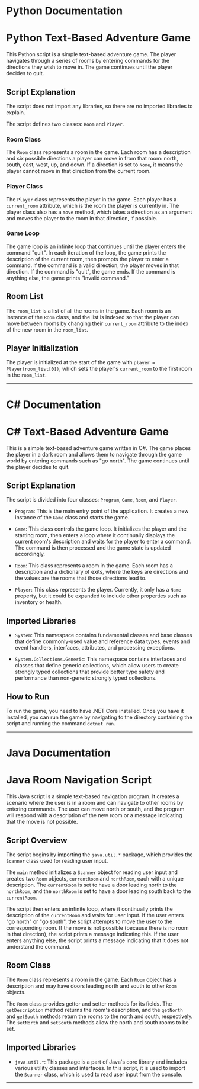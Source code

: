 # Python Documentation

# Python Text-Based Adventure Game

This Python script is a simple text-based adventure game. The player navigates through a series of rooms by entering commands for the directions they wish to move in. The game continues until the player decides to quit.

## Script Explanation

The script does not import any libraries, so there are no imported libraries to explain.

The script defines two classes: `Room` and `Player`.

### Room Class

The `Room` class represents a room in the game. Each room has a description and six possible directions a player can move in from that room: north, south, east, west, up, and down. If a direction is set to `None`, it means the player cannot move in that direction from the current room.

### Player Class

The `Player` class represents the player in the game. Each player has a `current_room` attribute, which is the room the player is currently in. The player class also has a `move` method, which takes a direction as an argument and moves the player to the room in that direction, if possible.

### Game Loop

The game loop is an infinite loop that continues until the player enters the command "quit". In each iteration of the loop, the game prints the description of the current room, then prompts the player to enter a command. If the command is a valid direction, the player moves in that direction. If the command is "quit", the game ends. If the command is anything else, the game prints "Invalid command."

## Room List

The `room_list` is a list of all the rooms in the game. Each room is an instance of the `Room` class, and the list is indexed so that the player can move between rooms by changing their `current_room` attribute to the index of the new room in the `room_list`.

## Player Initialization

The player is initialized at the start of the game with `player = Player(room_list[0])`, which sets the player's `current_room` to the first room in the `room_list`.

---

# C# Documentation

# C# Text-Based Adventure Game

This is a simple text-based adventure game written in C#. The game places the player in a dark room and allows them to navigate through the game world by entering commands such as "go north". The game continues until the player decides to quit.

## Script Explanation

The script is divided into four classes: `Program`, `Game`, `Room`, and `Player`.

- `Program`: This is the main entry point of the application. It creates a new instance of the `Game` class and starts the game.

- `Game`: This class controls the game loop. It initializes the player and the starting room, then enters a loop where it continually displays the current room's description and waits for the player to enter a command. The command is then processed and the game state is updated accordingly.

- `Room`: This class represents a room in the game. Each room has a description and a dictionary of exits, where the keys are directions and the values are the rooms that those directions lead to.

- `Player`: This class represents the player. Currently, it only has a `Name` property, but it could be expanded to include other properties such as inventory or health.

## Imported Libraries

- `System`: This namespace contains fundamental classes and base classes that define commonly-used value and reference data types, events and event handlers, interfaces, attributes, and processing exceptions.

- `System.Collections.Generic`: This namespace contains interfaces and classes that define generic collections, which allow users to create strongly typed collections that provide better type safety and performance than non-generic strongly typed collections.

## How to Run

To run the game, you need to have .NET Core installed. Once you have it installed, you can run the game by navigating to the directory containing the script and running the command `dotnet run`.

---

# Java Documentation

# Java Room Navigation Script

This Java script is a simple text-based navigation program. It creates a scenario where the user is in a room and can navigate to other rooms by entering commands. The user can move north or south, and the program will respond with a description of the new room or a message indicating that the move is not possible.

## Script Overview

The script begins by importing the `java.util.*` package, which provides the `Scanner` class used for reading user input.

The `main` method initializes a `Scanner` object for reading user input and creates two `Room` objects, `currentRoom` and `northRoom`, each with a unique description. The `currentRoom` is set to have a door leading north to the `northRoom`, and the `northRoom` is set to have a door leading south back to the `currentRoom`.

The script then enters an infinite loop, where it continually prints the description of the `currentRoom` and waits for user input. If the user enters "go north" or "go south", the script attempts to move the user to the corresponding room. If the move is not possible (because there is no room in that direction), the script prints a message indicating this. If the user enters anything else, the script prints a message indicating that it does not understand the command.

## Room Class

The `Room` class represents a room in the game. Each `Room` object has a description and may have doors leading north and south to other `Room` objects.

The `Room` class provides getter and setter methods for its fields. The `getDescription` method returns the room's description, and the `getNorth` and `getSouth` methods return the rooms to the north and south, respectively. The `setNorth` and `setSouth` methods allow the north and south rooms to be set.

## Imported Libraries

- `java.util.*`: This package is a part of Java's core library and includes various utility classes and interfaces. In this script, it is used to import the `Scanner` class, which is used to read user input from the console.

---
